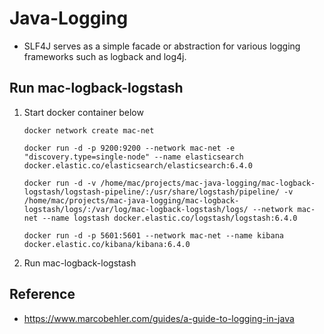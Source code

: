 # Java-Logging

* SLF4J serves as a simple facade or abstraction for various logging frameworks such as logback and log4j.

## Run mac-logback-logstash 

1. Start docker container below

    ```
    docker network create mac-net
    
    docker run -d -p 9200:9200 --network mac-net -e "discovery.type=single-node" --name elasticsearch docker.elastic.co/elasticsearch/elasticsearch:6.4.0
    
    docker run -d -v /home/mac/projects/mac-java-logging/mac-logback-logstash/logstash-pipeline/:/usr/share/logstash/pipeline/ -v /home/mac/projects/mac-java-logging/mac-logback-logstash/logs/:/var/log/mac-logback-logstash/logs/ --network mac-net --name logstash docker.elastic.co/logstash/logstash:6.4.0
    
    docker run -d -p 5601:5601 --network mac-net --name kibana docker.elastic.co/kibana/kibana:6.4.0
    ```
    
2. Run mac-logback-logstash

## Reference 
* https://www.marcobehler.com/guides/a-guide-to-logging-in-java